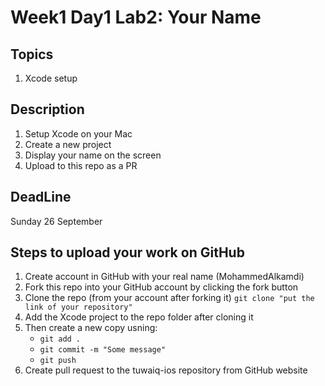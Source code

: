 # Week1 Day1 Lab2: Your Name

## Topics
1. Xcode setup 

## Description
1. Setup Xcode on your Mac
2. Create a new project
3. Display your name on the screen
4. Upload to this repo as a PR

## DeadLine 
Sunday 26 September

## Steps to upload your work on GitHub
1. Create account in GitHub with your real name (MohammedAlkamdi)
3. Fork this repo into your GitHub account by clicking the fork button 
4. Clone the repo (from your account after forking it)
  `git clone "put the link of your repository"`
5. Add the Xcode project to the repo folder after cloning it
6. Then create a new copy usning:
    - `git add .`
    - `git commit -m "Some message"`
    - `git push`
7. Create pull request to the tuwaiq-ios repository from GitHub website

